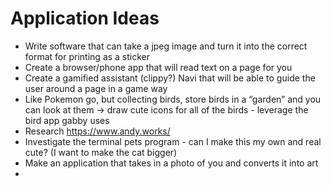 # Application Ideas

- Write software that can take a jpeg image and turn it into the correct format for printing as a sticker
- Create a browser/phone app that will read text on a page for you
- Create a gamified assistant (clippy?) Navi that will be able to guide the user around a page in a game way
- Like Pokemon go, but collecting birds, store birds in a “garden” and you can look at them -> draw cute icons for all of the birds - leverage the bird app gabby uses
- Research https://www.andy.works/
- Investigate the terminal pets program - can I make this my own and real cute? (I want to make the cat bigger)
- Make an application that takes in a photo of you and converts it into art
- 
